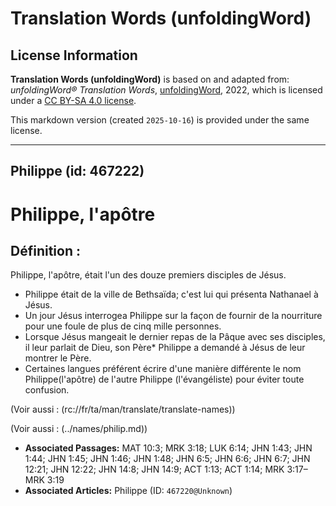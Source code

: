 # Translation Words (unfoldingWord)

## License Information

**Translation Words (unfoldingWord)** is based on and adapted from: _unfoldingWord® Translation Words_, [unfoldingWord](https://unfoldingword.org/utw), 2022, which is licensed under a [CC BY-SA 4.0 license](https://creativecommons.org/licenses/by-sa/4.0/legalcode.en).

This markdown version (created `2025-10-16`) is provided under the same license.



--------------------------------

## Philippe (id: 467222)

Philippe, l'apôtre
==================

Définition :
------------

Philippe, l'apôtre, était l'un des douze premiers disciples de Jésus.

* Philippe était de la ville de Bethsaïda; c'est lui qui présenta Nathanael à Jésus.
* Un jour Jésus interrogea Philippe sur la façon de fournir de la nourriture pour une foule de plus de cinq mille personnes.
* Lorsque Jésus mangeait le dernier repas de la Pâque avec ses disciples, il leur parlait de Dieu, son Père\* Philippe a demandé à Jésus de leur montrer le Père.
* Certaines langues préférent écrire d'une manière différente le nom Philippe(l'apôtre) de l'autre Philippe (l'évangéliste) pour éviter toute confusion.

(Voir aussi : (rc://fr/ta/man/translate/translate\-names))

(Voir aussi : (../names/philip.md))

* **Associated Passages:** MAT 10:3; MRK 3:18; LUK 6:14; JHN 1:43; JHN 1:44; JHN 1:45; JHN 1:46; JHN 1:48; JHN 6:5; JHN 6:6; JHN 6:7; JHN 12:21; JHN 12:22; JHN 14:8; JHN 14:9; ACT 1:13; ACT 1:14; MRK 3:17–MRK 3:19
* **Associated Articles:** Philippe (ID: `467220@Unknown`)

